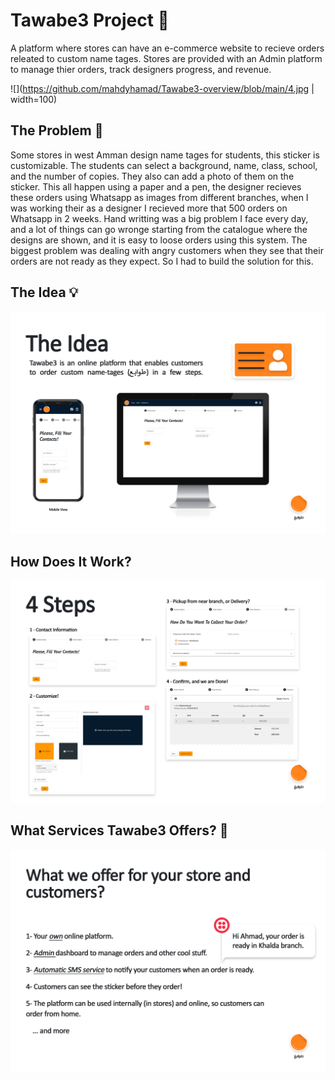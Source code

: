 # Tawabe3 Project :art:
A platform where stores can have an e-commerce website to recieve orders releated to custom name tages. Stores are provided with an Admin platform to manage thier orders, track designers progress, and revenue.

![](https://github.com/mahdyhamad/Tawabe3-overview/blob/main/4.jpg | width=100)

## The Problem :triangular_flag_on_post:

Some stores in west Amman design name tages for students, this sticker is customizable. The students can select a background, name, class, school, and the number of copies. They also can add a photo of them on the sticker. This all happen using a paper and a pen, the designer recieves these orders using Whatsapp as images from different branches, when I was working their as a designer I recieved more that 500 orders on Whatsapp in 2 weeks. Hand writting was a big problem I face every day, and a lot of things can go wronge starting from the catalogue where the designs are shown, and it is easy to loose orders using this system. The biggest problem was dealing with angry customers when they see that their orders are not ready as they expect. So I had to build the solution for this.

## The Idea :bulb:

![The Idea](https://github.com/mahdyhamad/Tawabe3-overview/blob/main/2.jpg)

## How Does It Work?
![Steps](https://github.com/mahdyhamad/Tawabe3-overview/blob/main/3.jpg)

## What Services Tawabe3 Offers? :gem:
![Services](https://github.com/mahdyhamad/Tawabe3-overview/blob/main/5.jpg)
